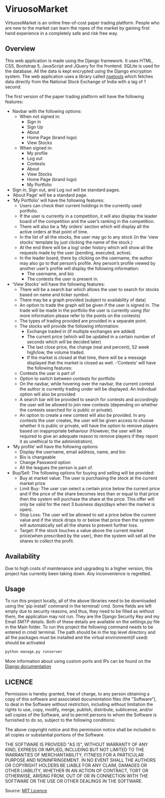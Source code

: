# ViruosoMarket

VirtuosoMarket is an online free-of-cost paper trading platform. People who are new to the market can learn the ropes of the market by gaining first hand experience in a completely safe and risk free way.

## Overview

This web application is made using the Django framework. It uses HTML, CSS, Bootstrap 5, JavaScript and JQuery for the frontend. 
SQLite is used for the database. All the data is kept encrypted using the Django encryption system.
The web application uses a library called [nsetools](https://nsetools.readthedocs.io/en/latest/) which fetches data directly from the National Stock Exchange of India with a lag of 1 second.

The first version of the paper trading platform will have the following features:
- Navbar with the following options:
  - When not signed in: 
      - Sign in
      - Sign Up
      - About
      - Home Page (brand logo)
      - View Stocks
  - When signed in:
      - My profile
      - Log out
      - Contests
      - About
      - View Stocks
      - Home Page (brand logo)
      - My Portfolio
- Sign in, Sign out, and Log out will be standard pages.
- ‘About Page’ will be a standard page.
- ‘My Portfolio’ will have the following features:
  - Users can check their current holdings in the currently used portfolio.
  - If the user is currently in a competition, it will also display the leader board of the competition and the user’s ranking in the competition.
  - There will also be a ‘My orders’ section which will display all the active orders at that point of time. 
  - In the list of all the stocks, the user may go to any stock (in the ‘view stocks’ template by just clicking the name of the stock.)
  - At the end there will be a log/ order history which will show all the requests made by the user (pending, executed, active). 
  - In the leader board, there by clicking on the username, the author may also go to that person’s profile. Any person’s profile viewed by another user’s profile will display the following information:
      - The username, and bio
      - The contests the user is present in.
- ‘View Stocks’ will have the following features:
  - There will be a search bar which allows the user to search for stocks based on name and ticker symbol. 
  - There may be a graph provided (subject to availability of data)
  - An option to trade the graph will be given if the user is signed in. The trade will be made in the portfolio the user is currently using (for more information please refer to the points on the contests)
  - The types of trading provided are provided in a separate point.
  - The stocks will provide the following information:
      - Exchange traded in (if multiple exchanges are added)
      - The current price (which will be updated in a certain number of seconds which will be decided later)
      - The last close price, the change (real and percent), 52 week high/low, the volume traded.
      - If the market is closed at that time, there will be a message displayed that the market is closed as well.
-‘Contests’ will have the following features:
  - Contests the user is part of
  - Option to switch between contests for portfolio
  - On the navbar, while hovering over the navbar, the current contest the author is currently trading under will be displayed. An individual option will also be provided
  - A search bar will be provided to search for contests and accordingly the user will be allowed to join new contests (depending on whether the contests searched for is public or private).
  - An option to create a new contest will also be provided. In any contests the user creates, the user will be given access to choose whether it is public or private, will have the option to remove players based on inappropriate behaviour (However, the user will be required to give an adequate reason to remove players if they report it as unethical to the administration).
- ‘My profile’ will have the following options:
  - Display the username, email address, name, and bio
  - Bio is changeable
  - Change Password option
  - All the leagues the person is part of.
- Buy/Sell: The following options for buying and selling will be provided:
  - Buy at market value: The user is purchasing the stock at the current market price
  - Limit Buy: The user can select a certain price below the current price and if the price of the share becomes less than or equal to that price then the system will purchase the share at the price. This offer will only be valid for the next 3 business days(days when the market is open).
  - Stop Loss: The user will be allowed to set a price below the current value and if the stock drops to or below that price then the system will automatically sell all the shares to prevent further loss. 
  - Target: If the stock touches a value above the current market price(when prescribed by the user), then the system will sell all the shares to collect the profit.

## Availability

Due to high costs of maintenance and upgrading to a higher version, this project has currently been taking down. Any inconvenience is regretted.

## Usage

To run this project locally, all of the above libraries need to be downloaded using the 'pip install' command in the terminal/ cmd.
Some fields are left empty due to security reasons, and thus, they need to be filled as without them, the application may not run. They are the Django Security Key and my Email SMTP details. Both of these details are available on the settings.py file in the Main folder.
To run this project the following command needs to be entered in cmd/ terminal. The path should be in the top level directory and all the packages must be installed and the virtual environment(if used) should be activated

```bash 
python manage.py runserver
```
More information about using custom ports and IPs can be found on the [Django documentation](https://docs.djangoproject.com/en/3.2/intro/tutorial01/#the-development-server)

## LICENCE

Permission is hereby granted, free of charge, to any person obtaining a copy of this software and associated documentation files (the "Software"), to deal in the Software without restriction, including without limitation the rights to use, copy, modify, merge, publish, distribute, sublicense, and/or sell copies of the Software, and to permit persons to whom the Software is furnished to do so, subject to the following conditions:

The above copyright notice and this permission notice shall be included in all copies or substantial portions of the Software.

THE SOFTWARE IS PROVIDED "AS IS", WITHOUT WARRANTY OF ANY KIND, EXPRESS OR IMPLIED, INCLUDING BUT NOT LIMITED TO THE WARRANTIES OF MERCHANTABILITY, FITNESS FOR A PARTICULAR PURPOSE AND NONINFRINGEMENT. IN NO EVENT SHALL THE AUTHORS OR COPYRIGHT HOLDERS BE LIABLE FOR ANY CLAIM, DAMAGES OR OTHER LIABILITY, WHETHER IN AN ACTION OF CONTRACT, TORT OR OTHERWISE, ARISING FROM, OUT OF OR IN CONNECTION WITH THE SOFTWARE OR THE USE OR OTHER DEALINGS IN THE SOFTWARE.



Source: [MIT Licence](https://choosealicense.com/licenses/mit/)
